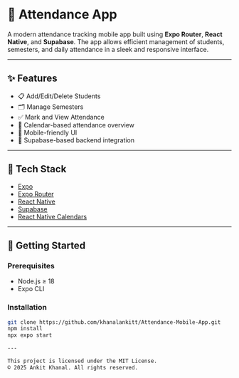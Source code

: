# 📆 Attendance App

A modern attendance tracking mobile app built using **Expo Router**, **React Native**, and **Supabase**. The app allows efficient management of students, semesters, and daily attendance in a sleek and responsive interface.

---

## ✨ Features

- 📋 Add/Edit/Delete Students
- 🗂️ Manage Semesters
- ✅ Mark and View Attendance
- 📅 Calendar-based attendance overview
- 📱 Mobile-friendly UI
- 🔐 Supabase-based backend integration

---

## 🧱 Tech Stack

- [Expo](https://expo.dev/)
- [Expo Router](https://expo.dev/router)
- [React Native](https://reactnative.dev/)
- [Supabase](https://supabase.io/)
- [React Native Calendars](https://github.com/wix/react-native-calendars)

---

## 🚀 Getting Started

### Prerequisites

- Node.js ≥ 18
- Expo CLI

### Installation

```bash
git clone https://github.com/khanalankitt/Attendance-Mobile-App.git
npm install
npx expo start

---

This project is licensed under the MIT License.
© 2025 Ankit Khanal. All rights reserved.


